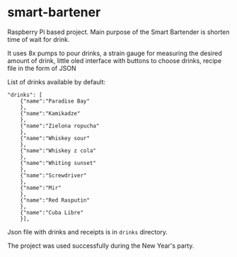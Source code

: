 # smart-bartener

Raspberry Pi based project. Main purpose of the Smart Bartender is shorten time of wait for drink.

It uses 8x pumps to pour drinks,
a strain gauge for measuring the desired amount of drink,
little oled interface with buttons to choose drinks,
recipe file in the form of JSON

List of drinks available by default:

```
"drinks": [
	{"name":"Paradise Bay"
	},
	{"name":"Kamikadze"
	},
	{"name":"Zielona ropucha"
	},
	{"name":"Whiskey sour"
	},
	{"name":"Whiskey z cola"
	},
	{"name":"Whiting sunset"
	},
	{"name":"Screwdriver"
	},
	{"name":"Mir"
	},
	{"name":"Red Rasputin"
	},
	{"name":"Cuba Libre"
	}],
  ```
  
  Json file with drinks and receipts is in `drinks` directory.
  
  
The project was used successfully during the New Year's party.
